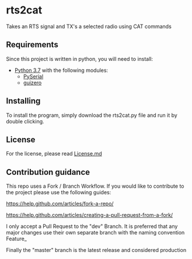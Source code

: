 # rts2cat

Takes an RTS signal and TX's a selected radio using CAT commands

## Requirements

Since this project is written in python, you will need to install:

- [Python 3.7](https://www.python.org/downloads/) with the following modules:
  - [PySerial](https://pypi.org/project/pyserial/)
  - [guizero](https://pypi.org/project/guizero/)

## Installing

To install the program, simply download the rts2cat.py file and run it by double clicking.

## License

For the license, please read [License.md](https://github.com/Gh0stReaper123/rts2cat/blob/master/License.md)

## Contribution guidance

This repo uses a Fork / Branch Workflow. If you would like to contribute to the project please use the following guides:

https://help.github.com/articles/fork-a-repo/

https://help.github.com/articles/creating-a-pull-request-from-a-fork/

I only accept a Pull Request to the "dev" Branch. It is preferred that any major changes use their own separate branch with the naming convention Feature_

Finally the "master" branch is the latest release and considered production
